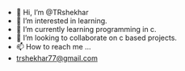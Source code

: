 - 👋 Hi, I’m @TRshekhar
- 👀 I’m interested in learning.  
- 🌱 I’m currently learning programming in c.
- 💞️ I’m looking to collaborate on c based projects.
- 📫 How to reach me ...
- trshekhar77@gmail.com

<!---
TRshekhar/TRshekhar is a ✨ special ✨ repository because its `README.md` (this file) appears on your GitHub profile.
You can click the Preview link to take a look at your changes.
--->
